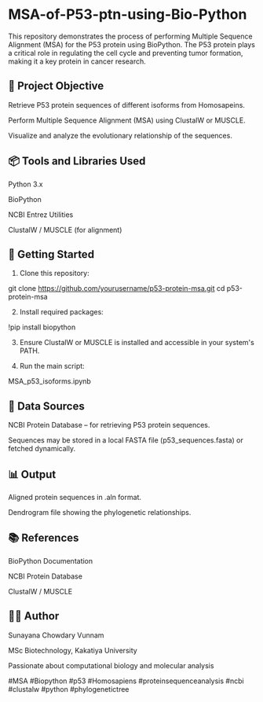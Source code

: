 # MSA-of-P53-ptn-using-Bio-Python
This repository demonstrates the process of performing Multiple Sequence Alignment (MSA) for the P53 protein using BioPython. The P53 protein plays a critical role in regulating the cell cycle and preventing tumor formation, making it a key protein in cancer research.

## 🔬 Project Objective

Retrieve P53 protein sequences of different isoforms from Homosapeins.

Perform Multiple Sequence Alignment (MSA) using ClustalW or MUSCLE.

Visualize and analyze the evolutionary relationship of the sequences.


## 📦 Tools and Libraries Used

Python 3.x

BioPython

NCBI Entrez Utilities

ClustalW / MUSCLE (for alignment)



## 🚀 Getting Started

1. Clone this repository:



git clone https://github.com/yourusername/p53-protein-msa.git
cd p53-protein-msa

2. Install required packages:



!pip install biopython

3. Ensure ClustalW or MUSCLE is installed and accessible in your system's PATH.


4. Run the main script:

MSA_p53_isoforms.ipynb

## 🧬 Data Sources

NCBI Protein Database – for retrieving P53 protein sequences.

Sequences may be stored in a local FASTA file (p53_sequences.fasta) or fetched dynamically.


## 📊 Output

Aligned protein sequences in .aln format.

Dendrogram file showing the phylogenetic relationships.


## 📚 References

BioPython Documentation

NCBI Protein Database

ClustalW / MUSCLE


## 👩‍🔬 Author

Sunayana Chowdary Vunnam

MSc Biotechnology, Kakatiya University

Passionate about computational biology and molecular analysis

#MSA #Biopython #p53 #Homosapiens #proteinsequenceanalysis #ncbi 
#clustalw #python #phylogenetictree 
